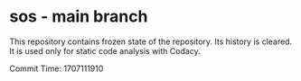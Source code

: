 # sos - main branch

This repository contains frozen state of the repository.
Its history is cleared. It is used only for static code
analysis with Codacy.

Commit Time: 1707111910
